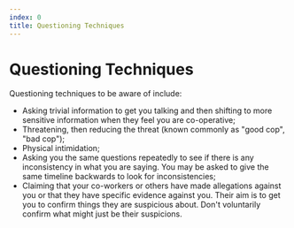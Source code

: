 ```yaml
---
index: 0
title: Questioning Techniques
---
```

# Questioning Techniques

Questioning techniques to be aware of include:

*   Asking trivial information to get you talking and then shifting to more sensitive information when they feel you are co-operative;
*   Threatening, then reducing the threat (known commonly as "good cop", "bad cop");
*   Physical intimidation;
*   Asking you the same questions repeatedly to see if there is any inconsistency in what you are saying. You may be asked to give the same timeline backwards to look for inconsistencies;
*   Claiming that your co-workers or others have made allegations against you or that they have specific evidence against you. Their aim is to get you to confirm things they are suspicious about. Don't voluntarily confirm what might just be their suspicions.